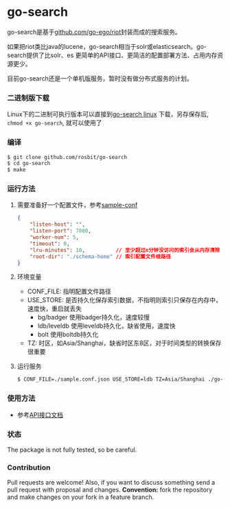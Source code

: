 # go-search

go-search是基于[github.com/go-ego/riot](https://github.com/go-ego/riot)封装而成的搜索服务。

如果把riot类比java的lucene，go-search相当于solr或elasticsearch。go-search提供了比solr、es
更简单的API接口、更简洁的配置部署方法、占用内存资源更少。

目前go-search还是一个单机版服务，暂时没有做分布式服务的计划。

### 二进制版下载
   Linux下的二进制可执行版本可以直接到[go-search linux](https://github.com/rosbit/go-search/releases)
   下载，另存保存后, `chmod +x go-search`, 就可以使用了

### 编译

   ```bash
$ git clone github.com/rosbit/go-search
$ cd go-search
$ make
   ```

### 运行方法
   1. 需要准备好一个配置文件，参考[sample-conf](sample.conf.json)
        ```json
        {
            "listen-host": "",
            "listen-port": 7080,
            "worker-num": 5,
            "timeout": 0,
            "lru-minutes": 10,          // 至少超过n分钟没访问的索引会从内存清除
            "root-dir": "./schema-home" // 索引配置文件根路径
        }
        ```
        
   1. 环境变量

        - CONF_FILE: 指明配置文件路径
        - USE_STORE: 是否持久化保存索引数据，不指明则索引只保存在内存中，速度快，重启就丢失
             - bg/badger       使用badger持久化，速度较慢
             - ldb/leveldb     使用leveldb持久化，缺省使用，速度快
             - bolt            使用boltdb持久化
        - TZ:  时区，如Asia/Shanghai，缺省时区东8区，对于时间类型的转换保存很重要

1. 运行服务

      ```bash
      $ CONF_FILE=./sample.conf.json USE_STORE=ldb TZ=Asia/Shanghai ./go-search
      ```



### 使用方法

- 参考[API接口文档](go-search.api.md)


### 状态

The package is not fully tested, so be careful.

### Contribution

Pull requests are welcome! Also, if you want to discuss something send a pull request with proposal and changes.
__Convention:__ fork the repository and make changes on your fork in a feature branch.
